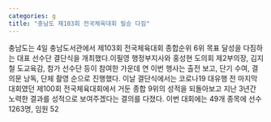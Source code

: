 ```yaml
---
categories: g
title: "충남도 제103회 전국체육대회 필승 다짐"
---
```

충남도는 4일 충남도서관에서 제103회 전국체육대회 종합순위 6위 목표 달성을 다짐하는 대표 선수단 결단식을 개최했다.이필영 행정부지사와 홍성현 도의회 제2부의장, 김지철 도교육감, 참가 선수단 등이 참여한 가운데 연 이번 행사는 출전 보고, 단기 수여, 결의문 낭독, 단체 촬영 순으로 진행했다. 이날 결단식에서는 코로나19 대유행 전 마지막 대회였던 제100회 전국체육대회에서 거둔 종합 9위의 성적을 되돌아보고 지난 3년간 노력한 결과를 성적으로 보여주겠다는 결의를 다졌다. 이번 대회에는 49개 종목에 선수 1263명, 임원 52